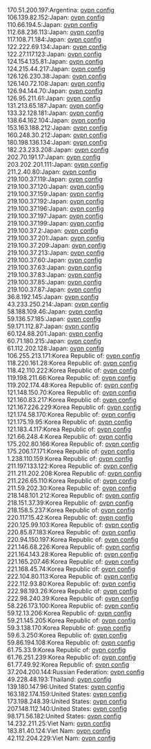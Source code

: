 170.51.200.197:Argentina: [ovpn config](vpn/170_51_200_197.ovpn)  
106.139.82.152:Japan: [ovpn config](vpn/106_139_82_152.ovpn)  
110.66.194.5:Japan: [ovpn config](vpn/110_66_194_5.ovpn)  
112.68.236.113:Japan: [ovpn config](vpn/112_68_236_113.ovpn)  
117.108.71.184:Japan: [ovpn config](vpn/117_108_71_184.ovpn)  
122.222.69.134:Japan: [ovpn config](vpn/122_222_69_134.ovpn)  
122.27.117.123:Japan: [ovpn config](vpn/122_27_117_123.ovpn)  
124.154.135.81:Japan: [ovpn config](vpn/124_154_135_81.ovpn)  
124.215.44.217:Japan: [ovpn config](vpn/124_215_44_217.ovpn)  
126.126.230.38:Japan: [ovpn config](vpn/126_126_230_38.ovpn)  
126.140.72.108:Japan: [ovpn config](vpn/126_140_72_108.ovpn)  
126.94.144.70:Japan: [ovpn config](vpn/126_94_144_70.ovpn)  
126.95.211.61:Japan: [ovpn config](vpn/126_95_211_61.ovpn)  
131.213.65.187:Japan: [ovpn config](vpn/131_213_65_187.ovpn)  
133.32.128.181:Japan: [ovpn config](vpn/133_32_128_181.ovpn)  
138.64.162.104:Japan: [ovpn config](vpn/138_64_162_104.ovpn)  
153.163.188.212:Japan: [ovpn config](vpn/153_163_188_212.ovpn)  
160.248.30.212:Japan: [ovpn config](vpn/160_248_30_212.ovpn)  
180.198.136.134:Japan: [ovpn config](vpn/180_198_136_134.ovpn)  
182.23.233.208:Japan: [ovpn config](vpn/182_23_233_208.ovpn)  
202.70.191.17:Japan: [ovpn config](vpn/202_70_191_17.ovpn)  
203.202.201.111:Japan: [ovpn config](vpn/203_202_201_111.ovpn)  
211.2.40.80:Japan: [ovpn config](vpn/211_2_40_80.ovpn)  
219.100.37.119:Japan: [ovpn config](vpn/219_100_37_119.ovpn)  
219.100.37.120:Japan: [ovpn config](vpn/219_100_37_120.ovpn)  
219.100.37.159:Japan: [ovpn config](vpn/219_100_37_159.ovpn)  
219.100.37.192:Japan: [ovpn config](vpn/219_100_37_192.ovpn)  
219.100.37.196:Japan: [ovpn config](vpn/219_100_37_196.ovpn)  
219.100.37.197:Japan: [ovpn config](vpn/219_100_37_197.ovpn)  
219.100.37.199:Japan: [ovpn config](vpn/219_100_37_199.ovpn)  
219.100.37.2:Japan: [ovpn config](vpn/219_100_37_2.ovpn)  
219.100.37.201:Japan: [ovpn config](vpn/219_100_37_201.ovpn)  
219.100.37.209:Japan: [ovpn config](vpn/219_100_37_209.ovpn)  
219.100.37.213:Japan: [ovpn config](vpn/219_100_37_213.ovpn)  
219.100.37.60:Japan: [ovpn config](vpn/219_100_37_60.ovpn)  
219.100.37.63:Japan: [ovpn config](vpn/219_100_37_63.ovpn)  
219.100.37.83:Japan: [ovpn config](vpn/219_100_37_83.ovpn)  
219.100.37.85:Japan: [ovpn config](vpn/219_100_37_85.ovpn)  
219.100.37.87:Japan: [ovpn config](vpn/219_100_37_87.ovpn)  
36.8.192.145:Japan: [ovpn config](vpn/36_8_192_145.ovpn)  
43.233.250.214:Japan: [ovpn config](vpn/43_233_250_214.ovpn)  
58.188.109.46:Japan: [ovpn config](vpn/58_188_109_46.ovpn)  
59.136.57.185:Japan: [ovpn config](vpn/59_136_57_185.ovpn)  
59.171.112.87:Japan: [ovpn config](vpn/59_171_112_87.ovpn)  
60.124.88.201:Japan: [ovpn config](vpn/60_124_88_201.ovpn)  
60.71.180.215:Japan: [ovpn config](vpn/60_71_180_215.ovpn)  
61.112.202.128:Japan: [ovpn config](vpn/61_112_202_128.ovpn)  
106.255.213.171:Korea Republic of: [ovpn config](vpn/106_255_213_171.ovpn)  
118.220.161.28:Korea Republic of: [ovpn config](vpn/118_220_161_28.ovpn)  
118.42.110.222:Korea Republic of: [ovpn config](vpn/118_42_110_222.ovpn)  
119.198.211.66:Korea Republic of: [ovpn config](vpn/119_198_211_66.ovpn)  
119.202.174.48:Korea Republic of: [ovpn config](vpn/119_202_174_48.ovpn)  
121.148.150.70:Korea Republic of: [ovpn config](vpn/121_148_150_70.ovpn)  
121.160.83.217:Korea Republic of: [ovpn config](vpn/121_160_83_217.ovpn)  
121.167.226.229:Korea Republic of: [ovpn config](vpn/121_167_226_229.ovpn)  
121.174.58.170:Korea Republic of: [ovpn config](vpn/121_174_58_170.ovpn)  
121.175.19.95:Korea Republic of: [ovpn config](vpn/121_175_19_95.ovpn)  
121.183.4.117:Korea Republic of: [ovpn config](vpn/121_183_4_117.ovpn)  
121.66.248.4:Korea Republic of: [ovpn config](vpn/121_66_248_4.ovpn)  
175.202.80.166:Korea Republic of: [ovpn config](vpn/175_202_80_166.ovpn)  
175.206.17.171:Korea Republic of: [ovpn config](vpn/175_206_17_171.ovpn)  
1.238.110.159:Korea Republic of: [ovpn config](vpn/1_238_110_159.ovpn)  
211.197.133.122:Korea Republic of: [ovpn config](vpn/211_197_133_122.ovpn)  
211.211.202.208:Korea Republic of: [ovpn config](vpn/211_211_202_208.ovpn)  
211.226.65.110:Korea Republic of: [ovpn config](vpn/211_226_65_110.ovpn)  
211.59.202.30:Korea Republic of: [ovpn config](vpn/211_59_202_30.ovpn)  
218.148.101.212:Korea Republic of: [ovpn config](vpn/218_148_101_212.ovpn)  
218.151.37.39:Korea Republic of: [ovpn config](vpn/218_151_37_39.ovpn)  
218.158.5.237:Korea Republic of: [ovpn config](vpn/218_158_5_237.ovpn)  
220.117.15.42:Korea Republic of: [ovpn config](vpn/220_117_15_42.ovpn)  
220.125.99.103:Korea Republic of: [ovpn config](vpn/220_125_99_103.ovpn)  
220.85.87.183:Korea Republic of: [ovpn config](vpn/220_85_87_183.ovpn)  
220.94.150.197:Korea Republic of: [ovpn config](vpn/220_94_150_197.ovpn)  
221.146.68.226:Korea Republic of: [ovpn config](vpn/221_146_68_226.ovpn)  
221.164.143.28:Korea Republic of: [ovpn config](vpn/221_164_143_28.ovpn)  
221.165.207.46:Korea Republic of: [ovpn config](vpn/221_165_207_46.ovpn)  
221.168.45.74:Korea Republic of: [ovpn config](vpn/221_168_45_74.ovpn)  
222.104.80.113:Korea Republic of: [ovpn config](vpn/222_104_80_113.ovpn)  
222.112.93.80:Korea Republic of: [ovpn config](vpn/222_112_93_80.ovpn)  
222.98.193.26:Korea Republic of: [ovpn config](vpn/222_98_193_26.ovpn)  
222.98.240.39:Korea Republic of: [ovpn config](vpn/222_98_240_39.ovpn)  
58.226.173.100:Korea Republic of: [ovpn config](vpn/58_226_173_100.ovpn)  
59.12.13.206:Korea Republic of: [ovpn config](vpn/59_12_13_206.ovpn)  
59.21.145.205:Korea Republic of: [ovpn config](vpn/59_21_145_205.ovpn)  
59.3.138.170:Korea Republic of: [ovpn config](vpn/59_3_138_170.ovpn)  
59.6.3.250:Korea Republic of: [ovpn config](vpn/59_6_3_250.ovpn)  
59.86.194.108:Korea Republic of: [ovpn config](vpn/59_86_194_108.ovpn)  
61.75.33.9:Korea Republic of: [ovpn config](vpn/61_75_33_9.ovpn)  
61.76.251.239:Korea Republic of: [ovpn config](vpn/61_76_251_239.ovpn)  
61.77.49.92:Korea Republic of: [ovpn config](vpn/61_77_49_92.ovpn)  
37.204.200.144:Russian Federation: [ovpn config](vpn/37_204_200_144.ovpn)  
49.228.48.193:Thailand: [ovpn config](vpn/49_228_48_193.ovpn)  
139.180.147.96:United States: [ovpn config](vpn/139_180_147_96.ovpn)  
163.182.174.159:United States: [ovpn config](vpn/163_182_174_159.ovpn)  
173.198.248.39:United States: [ovpn config](vpn/173_198_248_39.ovpn)  
207.148.112.140:United States: [ovpn config](vpn/207_148_112_140.ovpn)  
98.171.56.182:United States: [ovpn config](vpn/98_171_56_182.ovpn)  
14.232.211.25:Viet Nam: [ovpn config](vpn/14_232_211_25.ovpn)  
183.81.40.124:Viet Nam: [ovpn config](vpn/183_81_40_124.ovpn)  
42.112.204.229:Viet Nam: [ovpn config](vpn/42_112_204_229.ovpn)  
